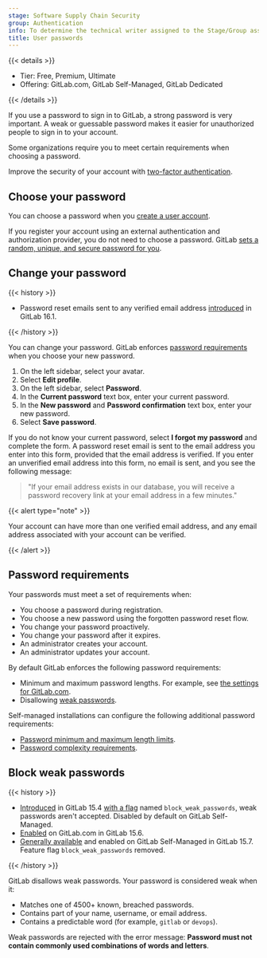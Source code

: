 ```yaml
---
stage: Software Supply Chain Security
group: Authentication
info: To determine the technical writer assigned to the Stage/Group associated with this page, see https://handbook.gitlab.com/handbook/product/ux/technical-writing/#assignments
title: User passwords
---
```


{{< details >}}

- Tier: Free, Premium, Ultimate
- Offering: GitLab.com, GitLab Self-Managed, GitLab Dedicated

{{< /details >}}

If you use a password to sign in to GitLab, a strong password is very important. A weak or guessable password makes it
easier for unauthorized people to sign in to your account.

Some organizations require you to meet certain requirements when choosing a password.

Improve the security of your account with [two-factor authentication](account/two_factor_authentication.md).

## Choose your password

You can choose a password when you [create a user account](account/create_accounts.md).

If you register your account using an external authentication and
authorization provider, you do not need to choose a password. GitLab
[sets a random, unique, and secure password for you](../../security/passwords_for_integrated_authentication_methods.md).

## Change your password

{{< history >}}

- Password reset emails sent to any verified email address [introduced](https://gitlab.com/gitlab-org/gitlab/-/issues/16311) in GitLab 16.1.

{{< /history >}}

You can change your password. GitLab enforces [password requirements](#password-requirements) when you choose your new
password.

1. On the left sidebar, select your avatar.
1. Select **Edit profile**.
1. On the left sidebar, select **Password**.
1. In the **Current password** text box, enter your current password.
1. In the **New password** and **Password confirmation** text box, enter your new password.
1. Select **Save password**.

If you do not know your current password, select **I forgot my password**
and complete the form. A password reset email is sent to the email address you
enter into this form, provided that the email address is verified. If you enter an
unverified email address into this form, no email is sent, and you see the following
message:

> "If your email address exists in our database, you will receive a password recovery link at your email address in a few minutes."

{{< alert type="note" >}}

Your account can have more than one verified email address, and any email address
associated with your account can be verified.

{{< /alert >}}

## Password requirements

Your passwords must meet a set of requirements when:

- You choose a password during registration.
- You choose a new password using the forgotten password reset flow.
- You change your password proactively.
- You change your password after it expires.
- An administrator creates your account.
- An administrator updates your account.

By default GitLab enforces the following password requirements:

- Minimum and maximum password lengths. For example,
  see [the settings for GitLab.com](../gitlab_com/_index.md#password-requirements).
- Disallowing [weak passwords](#block-weak-passwords).

Self-managed installations can configure the following additional password requirements:

- [Password minimum and maximum length limits](../../security/password_length_limits.md).
- [Password complexity requirements](../../administration/settings/sign_up_restrictions.md#password-complexity-requirements).

## Block weak passwords

{{< history >}}

- [Introduced](https://gitlab.com/gitlab-org/gitlab/-/issues/23610) in GitLab 15.4 [with a flag](../../administration/feature_flags.md) named `block_weak_passwords`, weak passwords aren't accepted. Disabled by default on GitLab Self-Managed.
- [Enabled](https://gitlab.com/gitlab-org/gitlab/-/issues/363445) on GitLab.com in GitLab 15.6.
- [Generally available](https://gitlab.com/gitlab-org/gitlab/-/issues/363445) and enabled on GitLab Self-Managed in GitLab 15.7. Feature flag `block_weak_passwords` removed.

{{< /history >}}

GitLab disallows weak passwords. Your password is considered weak when it:

- Matches one of 4500+ known, breached passwords.
- Contains part of your name, username, or email address.
- Contains a predictable word (for example, `gitlab` or `devops`).

Weak passwords are rejected with the error message: **Password must not contain commonly used combinations of words and letters**.
